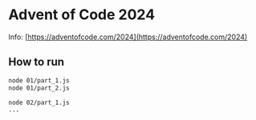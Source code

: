 # Advent of Code 2024

Info: [https://adventofcode.com/2024](https://adventofcode.com/2024)

## How to run

```sh
node 01/part_1.js
node 01/part_2.js

node 02/part_1.js
...
```
